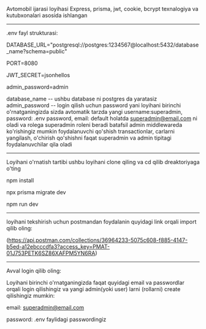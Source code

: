 Avtomobil ijarasi loyihasi
Express, prisma, jwt, cookie, bcrypt texnalogiya va kutubxonalari asosida ishlangan



------------------------------------------------------------------------------------------
.env fayl strukturasi:

DATABASE_URL="postgresql://postgres:1234567@localhost:5432/database_name?schema=public" 

PORT=8080

JWT_SECRET=jsonhellos

admin_password=admin


database_name -- ushbu database ni postgres da yaratasiz
admin_password -- login qilish uchun password yani loyihani birinchi o'rnatganingizda sizda avtomatik tarzda yangi username:superadmin, password: .env password, email: default holatda superadmin@email.com ni oladi va rolega superadmin roleni beradi batafsil admin middlewareda ko'rishingiz mumkin foydalanuvchi qo'shish transactionlar, carlarni yangilash, o'chirish qo'shishni faqat superadmin va admin tipitagi foydalanuvchilar qila oladi 


------------------------------------------------------------------------------------------
Loyihani o'rnatish tartibi ushbu loyihani clone qiling va cd qilib dreaktoriyaga o'ting

npm install

npx prisma migrate dev

npm run dev


------------------------------------------------------------------------------------------
loyihani tekshirish uchun postmandan foydalanin quyidagi link orqali import qilib oling:

(https://api.postman.com/collections/36964233-5075c608-f885-4147-b5ed-a12ebcccdfa3?access_key=PMAT-01J753PETK6SZ86XAFPM5YN6RA)


------------------------------------------------------------------------------------------
Avval login qilib oling: 

Loyihani birinchi o'rnatganingizda faqat quyidagi email va passwordlar orqali  login qilishingiz va yangi admin(yoki user) larni (rollarni) create qilishingiz mumkin:

email: superadmin@email.com

password: .env faylidagi passwordingiz









